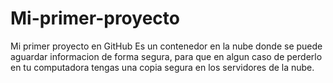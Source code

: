 # Mi-primer-proyecto
Mi primer proyecto en GitHub
Es un contenedor en la nube donde se puede aguardar informacion de forma segura, para que en algun caso de perderlo en tu computadora tengas una copia segura en los servidores de la nube.
